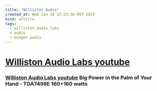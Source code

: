 ```yaml
---
title: "Williston Audio"
created_at: Wed Jan 30 13:25:30 MST 2019
kind: article
tags:
  - williston_audio_labs
  - audio
  - budget_audio
---
```


<h1>
  <a href="https://www.youtube.com/channel/UCGW-qPM8-xJE4-uSLA5BAGQ" target="_blank">Williston Audio Labs youtube</a>
</h1>

<h3>
  <a href="https://www.youtube.com/watch?v=TeLpiYxftCk" target="_blank">Williston Audio Labs youtube</a>
  Big Power in the Palm of Your Hand - TDA7498E 160+160 watts
</h3>

<!--
html boilerplate fragments
<a href="" target="_blank"></a>
<a name=""></a>
<img src="" width="400px">
<ul>
  <li></li>
  <li><a href="" target="_blank"></a></li>
</ul>
<pre>
</pre>
<p style="margin-bottom: 2em;"></p>
<hr style="border: 0; height: 3px; background: #333; background-image: linear-gradient(to right, #ccc, #333, #ccc);">
<pre><code>
</code></pre>
<math xmlns='http://www.w3.org/1998/Math/MathML' display='block'>
</math>
:-->
